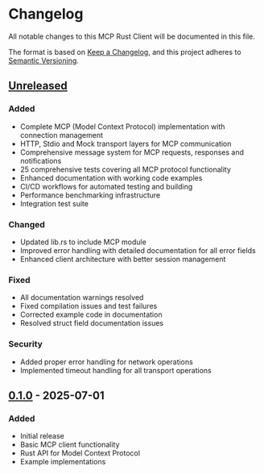 # Changelog

All notable changes to this MCP Rust Client will be documented in this file.

The format is based on [Keep a Changelog](https://keepachangelog.com/en/1.0.0/),
and this project adheres to [Semantic Versioning](https://semver.org/spec/v2.0.0.html).

## [Unreleased]

### Added
- Complete MCP (Model Context Protocol) implementation with connection management
- HTTP, Stdio and Mock transport layers for MCP communication
- Comprehensive message system for MCP requests, responses and notifications
- 25 comprehensive tests covering all MCP protocol functionality
- Enhanced documentation with working code examples
- CI/CD workflows for automated testing and building
- Performance benchmarking infrastructure
- Integration test suite

### Changed
- Updated lib.rs to include MCP module
- Improved error handling with detailed documentation for all error fields
- Enhanced client architecture with better session management

### Fixed
- All documentation warnings resolved
- Fixed compilation issues and test failures
- Corrected example code in documentation
- Resolved struct field documentation issues

### Security
- Added proper error handling for network operations
- Implemented timeout handling for all transport operations

## [0.1.0] - 2025-07-01

### Added
- Initial release
- Basic MCP client functionality
- Rust API for Model Context Protocol
- Example implementations

[Unreleased]: https://github.com/yourusername/sage-x-mcp-rust-client/compare/v0.1.0...HEAD
[0.1.0]: https://github.com/yourusername/sage-x-mcp-rust-client/releases/tag/v0.1.0

